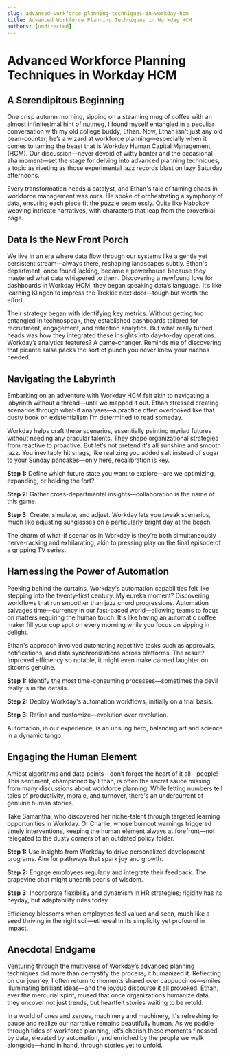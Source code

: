 ```yaml
---
slug: advanced-workforce-planning-techniques-in-workday-hcm
title: Advanced Workforce Planning Techniques in Workday HCM
authors: [undirected]
---
```



# Advanced Workforce Planning Techniques in Workday HCM

## A Serendipitous Beginning

One crisp autumn morning, sipping on a steaming mug of coffee with an almost infinitesimal hint of nutmeg, I found myself entangled in a peculiar conversation with my old college buddy, Ethan. Now, Ethan isn't just any old bean-counter; he’s a wizard at workforce planning—especially when it comes to taming the beast that is Workday Human Capital Management (HCM). Our discussion—never devoid of witty banter and the occasional aha moment—set the stage for delving into advanced planning techniques, a topic as riveting as those experimental jazz records blast on lazy Saturday afternoons.

Every transformation needs a catalyst, and Ethan's tale of taming chaos in workforce management was ours. He spoke of orchestrating a symphony of data, ensuring each piece fit the puzzle seamlessly. Quite like Nabokov weaving intricate narratives, with characters that leap from the proverbial page.

## Data Is the New Front Porch

We live in an era where data flow through our systems like a gentle yet persistent stream—always there, reshaping landscapes subtly. Ethan's department, once found lacking, became a powerhouse because they mastered what data whispered to them. Discovering a newfound love for dashboards in Workday HCM, they began speaking data’s language. It’s like learning Klingon to impress the Trekkie next door—tough but worth the effort.

Their strategy began with identifying key metrics. Without getting too entangled in technospeak, they established dashboards tailored for recruitment, engagement, and retention analytics. But what really turned heads was how they integrated these insights into day-to-day operations. Workday’s analytics features? A game-changer. Reminds me of discovering that picante salsa packs the sort of punch you never knew your nachos needed.

## Navigating the Labyrinth

Embarking on an adventure with Workday HCM felt akin to navigating a labyrinth without a thread—until we mapped it out. Ethan stressed creating scenarios through what-if analyses—a practice often overlooked like that dusty book on existentialism I’m determined to read someday.

Workday helps craft these scenarios, essentially painting myriad futures without needing any oracular talents. They shape organizational strategies from reactive to proactive. But let’s not pretend it's all sunshine and smooth jazz. You inevitably hit snags, like realizing you added salt instead of sugar to your Sunday pancakes—only here, recalibration is key.

**Step 1:** Define which future state you want to explore—are we optimizing, expanding, or holding the fort?

**Step 2:** Gather cross-departmental insights—collaboration is the name of this game.

**Step 3:** Create, simulate, and adjust. Workday lets you tweak scenarios, much like adjusting sunglasses on a particularly bright day at the beach.

The charm of what-if scenarios in Workday is they’re both simultaneously nerve-racking and exhilarating, akin to pressing play on the final episode of a gripping TV series.

## Harnessing the Power of Automation

Peeking behind the curtains, Workday's automation capabilities felt like stepping into the twenty-first century. My eureka moment? Discovering workflows that run smoother than jazz chord progressions. Automation salvages time—currency in our fast-paced world—allowing teams to focus on matters requiring the human touch. It's like having an automatic coffee maker fill your cup spot on every morning while you focus on sipping in delight.

Ethan's approach involved automating repetitive tasks such as approvals, notifications, and data synchronizations across platforms. The result? Improved efficiency so notable, it might even make canned laughter on sitcoms genuine.

**Step 1:** Identify the most time-consuming processes—sometimes the devil really is in the details.

**Step 2:** Deploy Workday's automation workflows, initially on a trial basis.

**Step 3:** Refine and customize—evolution over revolution.

Automation, in our experience, is an unsung hero, balancing art and science in a dynamic tango.

## Engaging the Human Element

Amidst algorithms and data points—don’t forget the heart of it all—people! This sentiment, championed by Ethan, is often the secret sauce missing from many discussions about workforce planning. While letting numbers tell tales of productivity, morale, and turnover, there's an undercurrent of genuine human stories.

Take Samantha, who discovered her niche-talent through targeted learning opportunities in Workday. Or Charlie, whose burnout warnings triggered timely interventions, keeping the human element always at forefront—not relegated to the dusty corners of an outdated policy folder.

**Step 1:** Use insights from Workday to drive personalized development programs. Aim for pathways that spark joy and growth.

**Step 2:** Engage employees regularly and integrate their feedback. The grapevine chat might unearth pearls of wisdom.

**Step 3:** Incorporate flexibility and dynamism in HR strategies; rigidity has its heyday, but adaptability rules today.

Efficiency blossoms when employees feel valued and seen, much like a seed thriving in the right soil—ethereal in its simplicity yet profound in impact.

## Anecdotal Endgame

Venturing through the multiverse of Workday’s advanced planning techniques did more than demystify the process; it humanized it. Reflecting on our journey, I often return to moments shared over cappuccinos—smiles illuminating brilliant ideas—and the joyous discourse it all provoked. Ethan, ever the mercurial spirit, mused that once organizations humanize data, they uncover not just trends, but heartfelt stories waiting to be retold.

In a world of ones and zeroes, machinery and machinery, it's refreshing to pause and realize our narrative remains beautifully human. As we paddle through tides of workforce planning, let’s cherish these moments finessed by data, elevated by automation, and enriched by the people we walk alongside—hand in hand, through stories yet to unfold.
```
